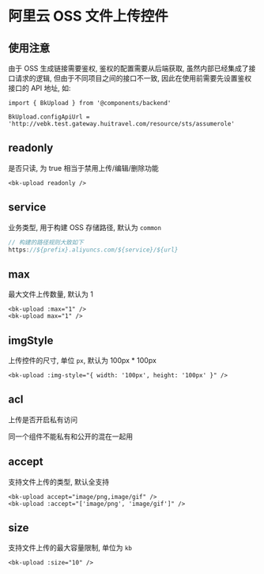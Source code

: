 # 阿里云 OSS 文件上传控件

## 使用注意

由于 OSS 生成链接需要鉴权, 鉴权的配置需要从后端获取, 虽然内部已经集成了接口请求的逻辑, 但由于不同项目之间的接口不一致, 因此在使用前需要先设置鉴权接口的 API 地址, 如: 

```javasciprt
import { BkUpload } from '@components/backend'

BkUpload.configApiUrl = 'http://vebk.test.gateway.huitravel.com/resource/sts/assumerole'
```

## readonly

是否只读, 为 true 相当于禁用上传/编辑/删除功能

```vue
<bk-upload readonly />
```

## service

业务类型, 用于构建 OSS 存储路径, 默认为 `common`

```javascript
// 构建的路径规则大致如下
https://${prefix}.aliyuncs.com/${service}/${url}
```

## max

最大文件上传数量, 默认为 1

```vue
<bk-upload :max="1" />
<bk-upload max="1" />
```

## imgStyle

上传控件的尺寸, 单位 `px`, 默认为 100px * 100px

```vue
<bk-upload :img-style="{ width: '100px', height: '100px' }" />
```

## acl

上传是否开启私有访问

同一个组件不能私有和公开的混在一起用

## accept

支持文件上传的类型, 默认全支持

```vue
<bk-upload accept="image/png,image/gif" />
<bk-upload :accept="['image/png', 'image/gif']" />
```

## size

支持文件上传的最大容量限制, 单位为 `kb`

```vue
<bk-upload :size="10" />
```
